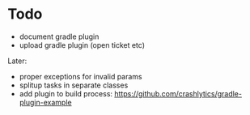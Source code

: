# Todo

- document gradle plugin
- upload gradle plugin (open ticket etc)

Later:
- proper exceptions for invalid params
- splitup tasks in separate classes
- add plugin to build process: https://github.com/crashlytics/gradle-plugin-example
